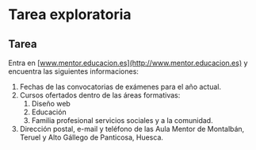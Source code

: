 
# Tarea exploratoria

## Tarea

Entra en [www.mentor.educacion.es](http://www.mentor.educacion.es) y encuentra las siguientes informaciones:

1. Fechas de las convocatorias de exámenes para el año actual.
2. Cursos ofertados dentro de las áreas formativas:
    1. Diseño web
    1. Educación
    1. Familia profesional servicios sociales y a la comunidad.
3. Dirección postal, e-mail y teléfono de las Aula Mentor de Montalbán, Teruel y Alto Gállego de Panticosa, Huesca.